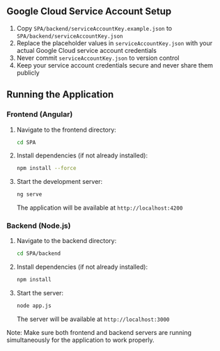 ## Google Cloud Service Account Setup

1. Copy `SPA/backend/serviceAccountKey.example.json` to `SPA/backend/serviceAccountKey.json`
2. Replace the placeholder values in `serviceAccountKey.json` with your actual Google Cloud service account credentials
3. Never commit `serviceAccountKey.json` to version control
4. Keep your service account credentials secure and never share them publicly

## Running the Application

### Frontend (Angular)
1. Navigate to the frontend directory:
   ```bash
   cd SPA
   ```
2. Install dependencies (if not already installed):
   ```bash
   npm install --force
   ```
3. Start the development server:
   ```bash
   ng serve
   ```
   The application will be available at `http://localhost:4200`

### Backend (Node.js)
1. Navigate to the backend directory:
   ```bash
   cd SPA/backend
   ```
2. Install dependencies (if not already installed):
   ```bash
   npm install
   ```
3. Start the server:
   ```bash
   node app.js
   ```
   The server will be available at `http://localhost:3000`

Note: Make sure both frontend and backend servers are running simultaneously for the application to work properly.

